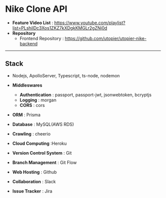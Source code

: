 # Nike Clone API
- **Feature Video List** : https://www.youtube.com/playlist?list=PLshiIDc3Xos1ZKZ7kXDgkKMGLr2gZNj0d
- **Repository**
  - Frontend Repository : https://github.com/utopier/utopier-nike-backend

---

## Stack

- Nodejs, ApolloServer, Typescript, ts-node, nodemon
- **Middleswares**
  - **Authentication** : passport, passport-jwt, jsonwebtoken, bcryptjs
  - **Logging** : morgan
  - **CORS** : cors
- **ORM** : Prisma
- **Database** : MySQL(AWS RDS)
- **Crawling** : cheerio
- **Cloud Computing** :Heroku

- **Version Control System** : Git
- **Branch Management** : Git Flow
- **Web Hosting** : Github
- **Collaboration** : Slack
- **Issue Tracker** : Jira
